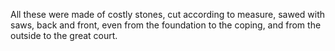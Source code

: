 All these were made of costly stones, cut according to measure, sawed with saws, back and front, even from the foundation to the coping, and from the outside to the great court.
